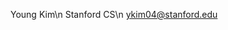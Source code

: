 Young Kim\n
Stanford CS\n
ykim04@stanford.edu

<!---
youngkim4/youngkim4 is a ✨ special ✨ repository because its `README.md` (this file) appears on your GitHub profile.
You can click the Preview link to take a look at your changes.
--->
